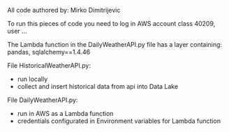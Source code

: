 All code authored by: Mirko Dimitrijevic

To run this pieces of code you need to log in AWS account class 40209, user ...

The Lambda function in the DailyWeatherAPI.py file has a layer containing: pandas, sqlalchemy==1.4.46

File HistoricalWeatherAPI.py:
- run locally
- collect and insert historical data from api into Data Lake

File DailyWeatherAPI.py:
- run in AWS as a Lambda function
- credentials configurated in Environment variables for Lambda function
